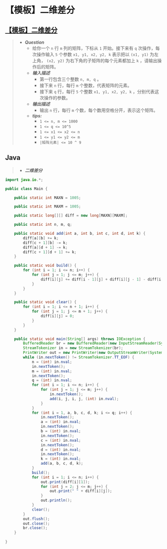 # 【模板】二维差分

## [【模板】二维差分](https://www.nowcoder.com/practice/50e1a93989df42efb0b1dec386fb4ccc)

> - ***Question***
>   - 给你一个 `n` 行 `m` 列的矩阵，下标从 `1` 开始。接下来有 `q` 次操作，每次操作输入 `5` 个参数 `x1, y1, x2, y2, k` 表示把以 `(x1, y1)` 为左上角， `(x2, y2)` 为右下角的子矩阵的每个元素都加上 `k` ，请输出操作后的矩阵。
>   - ***输入描述***
>     - 第一行包含三个整数 `n, m, q` 。
>     - 接下来 `n` 行，每行 `m` 个整数，代表矩阵的元素。
>     - 接下来 `q` 行，每行 `5` 个整数 `x1, y1, x2, y2, k` ，分别代表这次操作的参数。
>   - ***输出描述***
>     - 输出 `n` 行，每行 `m` 个数，每个数用空格分开，表示这个矩阵。
>   - ***tips:***
>     - `1 <= n, m <= 1000`
>     - `1 <= q <= 10^5`
>     - `1 <= x1 <= x2 <= n`
>     - `1 <= y1 <= y2 <= m`
>     - `|矩阵元素| <= 10 ^ 9`

## Java

> - ***二维差分***

```java
import java.io.*;

public class Main {

    public static int MAXN = 1005;

    public static int MAXM = 1005;

    public static long[][] diff = new long[MAXN][MAXM];

    public static int n, m, q;

    public static void add(int a, int b, int c, int d, int k) {
        diff[a][b] += k;
        diff[c + 1][b] -= k;
        diff[a][d + 1] -= k;
        diff[c + 1][d + 1] += k;
    }

    public static void build() {
        for (int i = 1; i <= n; i++) {
            for (int j = 1; j <= m; j++) {
                diff[i][j] += diff[i - 1][j] + diff[i][j - 1] - diff[i - 1][j - 1];
            }
        }
    }

    public static void clear() {
        for (int i = 1; i <= n + 1; i++) {
            for (int j = 1; j <= m + 1; j++) {
                diff[i][j] = 0;
            }
        }
    }

    public static void main(String[] args) throws IOException {
        BufferedReader br = new BufferedReader(new InputStreamReader(System.in));
        StreamTokenizer in = new StreamTokenizer(br);
        PrintWriter out = new PrintWriter(new OutputStreamWriter(System.out));
        while (in.nextToken() != StreamTokenizer.TT_EOF) {
            n = (int) in.nval;
            in.nextToken();
            m = (int) in.nval;
            in.nextToken();
            q = (int) in.nval;
            for (int i = 1; i <= n; i++) {
                for (int j = 1; j <= m; j++) {
                    in.nextToken();
                    add(i, j, i, j, (int) in.nval);
                }
            }
            for (int i = 1, a, b, c, d, k; i <= q; i++) {
                in.nextToken();
                a = (int) in.nval;
                in.nextToken();
                b = (int) in.nval;
                in.nextToken();
                c = (int) in.nval;
                in.nextToken();
                d = (int) in.nval;
                in.nextToken();
                k = (int) in.nval;
                add(a, b, c, d, k);
            }
            build();
            for (int i = 1; i <= n; i++) {
                out.print(diff[i][1]);
                for (int j = 2; j <= m; j++) {
                    out.print(" " + diff[i][j]);
                }
                out.println();
            }
            clear();
        }
        out.flush();
        out.close();
        br.close();
    }
    
}
```
